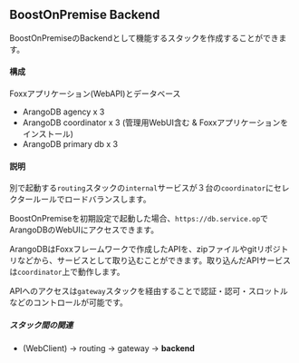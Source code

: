 ## BoostOnPremise Backend

BoostOnPremiseのBackendとして機能するスタックを作成することができます。

#### 構成

Foxxアプリケーション(WebAPI)とデータベース

- ArangoDB agency x 3
- ArangoDB coordinator x 3 (管理用WebUI含む & Foxxアプリケーションをインストール)
- ArangoDB primary db x 3

#### 説明

別で起動する`routing`スタックの`internal`サービスが３台の`coordinator`にセレクタールールでロードバランスします。

BoostOnPremiseを初期設定で起動した場合、`https://db.service.op`でArangoDBのWebUIにアクセスできます。

ArangoDBはFoxxフレームワークで作成したAPIを、zipファイルやgitリポジトリなどから、サービスとして取り込むことができます。取り込んだAPIサービスは`coordinator`上で動作します。

APIへのアクセスは`gateway`スタックを経由することで認証・認可・スロットルなどのコントロールが可能です。

##### スタック間の関連

- (WebClient) -> routing -> gateway -> **backend**
